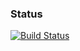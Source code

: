 ### Status
[![Build Status](https://travis-ci.org/jbelmont/paradiso-bakery-website.svg?branch=master)](https://travis-ci.org/jbelmont/paradiso-bakery-website)